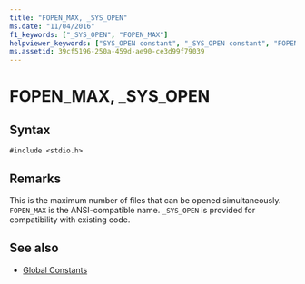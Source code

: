 ```yaml
---
title: "FOPEN_MAX, _SYS_OPEN"
ms.date: "11/04/2016"
f1_keywords: ["_SYS_OPEN", "FOPEN_MAX"]
helpviewer_keywords: ["SYS_OPEN constant", "_SYS_OPEN constant", "FOPEN_MAX constant", "files [C++], maximum open", "maximum number of files", "open files, maximum"]
ms.assetid: 39cf5196-250a-459d-ae90-ce3d99f79039
---
```

# FOPEN_MAX, _SYS_OPEN

## Syntax

```
#include <stdio.h>
```

## Remarks

This is the maximum number of files that can be opened simultaneously. `FOPEN_MAX` is the ANSI-compatible name. `_SYS_OPEN` is provided for compatibility with existing code.

## See also

- [Global Constants](../c-runtime-library/global-constants.md)
